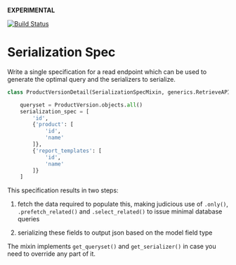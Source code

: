 **EXPERIMENTAL**

[![Build Status](https://travis-ci.com/dabapps/serialization-spec.svg?token=8zR1s286kqp7Z1h1qj91&branch=master)](https://travis-ci.com/dabapps/serialization-spec)

# Serialization Spec
Write a single specification for a read endpoint which can be used to generate the optimal query and the serializers to serialize.

```python
class ProductVersionDetail(SerializationSpecMixin, generics.RetrieveAPIView):

    queryset = ProductVersion.objects.all()
    serialization_spec = [
        'id',
        {'product': [
            'id',
            'name'
        ]},
        {'report_templates': [
            'id',
            'name'
        ]}
    ]
```

This specification results in two steps:

1. fetch the data required to populate this, making judicious use of `.only()`, `.prefetch_related()` and `.select_related()` to issue minimal database queries

2. serializing these fields to output json based on the model field type

The mixin implements `get_queryset()` and `get_serializer()` in case you need to override any part of it.
